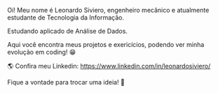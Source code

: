 Oi! Meu nome é Leonardo Siviero, engenheiro mecânico e atualmente estudante de Tecnologia da Informação.

Estudando aplicado de Análise de Dados.

Aqui você encontra meus projetos e exericícios, podendo ver minha evolução em coding! 😁

🌎 Confira meu Linkedin: https://www.linkedin.com/in/leonardosiviero/

Fique a vontade para trocar uma ideia! 💬
